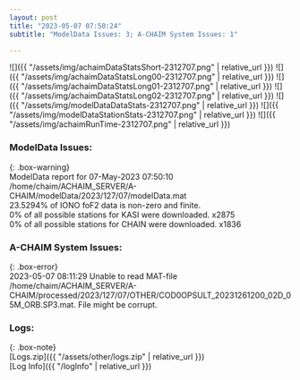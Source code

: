 ```yaml
---
layout: post
title: "2023-05-07 07:50:24"
subtitle: "ModelData Issues: 3; A-CHAIM System Issues: 1"

---
```


![]({{ "/assets/img/achaimDataStatsShort-2312707.png" | relative_url }})
![]({{ "/assets/img/achaimDataStatsLong00-2312707.png" | relative_url }})
![]({{ "/assets/img/achaimDataStatsLong01-2312707.png" | relative_url }})
![]({{ "/assets/img/achaimDataStatsLong02-2312707.png" | relative_url }})
![]({{ "/assets/img/modelDataDataStats-2312707.png" | relative_url }})
![]({{ "/assets/img/modelDataStationStats-2312707.png" | relative_url }})
![]({{ "/assets/img/achaimRunTime-2312707.png" | relative_url }})


### ModelData Issues:  
  
{: .box-warning}  
 ModelData report for 07-May-2023 07:50:10   
 /home/chaim/ACHAIM_SERVER/A-CHAIM/modelData/2023/127/07/modelData.mat   
 23.5294% of IONO foF2 data is non-zero and finite.   
 0% of all possible stations for KASI were downloaded. x2875   
 0% of all possible stations for CHAIN were downloaded. x1836   
  
### A-CHAIM System Issues:  
  
{: .box-error}  
2023-05-07 08:11:29 Unable to read MAT-file /home/chaim/ACHAIM_SERVER/A-CHAIM/processed/2023/127/07/OTHER/COD0OPSULT_20231261200_02D_05M_ORB.SP3.mat. File might be corrupt.  

### Logs:  
  
{: .box-note}  
[Logs.zip]({{ "/assets/other/logs.zip" | relative_url }})  
[Log Info]({{ "/logInfo" | relative_url }})  
